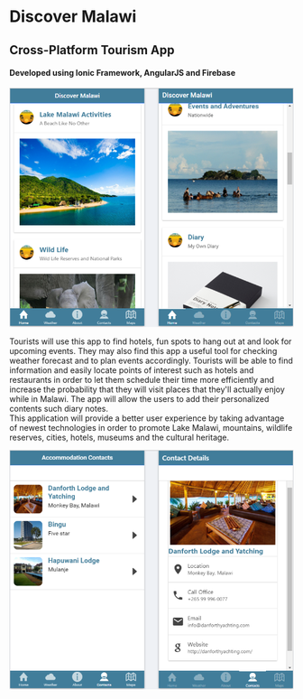 # Discover Malawi

## Cross-Platform Tourism App

#### Developed using Ionic Framework, AngularJS and Firebase

![alt tag](https://github.com/jamesngondo2013/DiscoverMalawi/blob/master/images/startpage.PNG)

Tourists will use this app to find hotels, fun spots to hang out at and look for upcoming events.  They may also find this app a useful tool for checking weather forecast and to plan events accordingly. Tourists will be able to find information and easily locate points of interest such as hotels and restaurants in order to let them schedule their time more efficiently and increase the probability that they will visit places that they'll actually enjoy while in Malawi. The app will allow the users to add their personalized contents such diary notes.	
This application will provide a better user experience by taking advantage of newest technologies in order to promote Lake Malawi, mountains, wildlife reserves, cities, hotels, museums and the cultural heritage.

![alt tag](https://github.com/jamesngondo2013/DiscoverMalawi/blob/master/images/accomodation.PNG)
